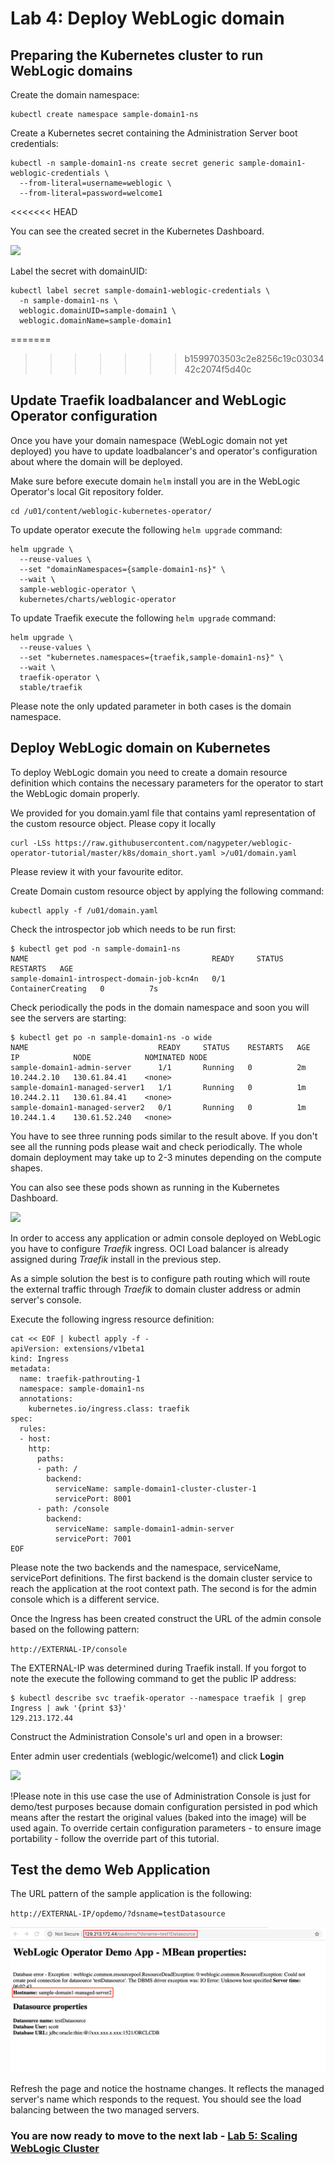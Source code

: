 # Lab 4: Deploy WebLogic domain  #

## Preparing the Kubernetes cluster to run WebLogic domains ##

Create the domain namespace:
```
kubectl create namespace sample-domain1-ns
```
Create a Kubernetes secret containing the Administration Server boot credentials:
```
kubectl -n sample-domain1-ns create secret generic sample-domain1-weblogic-credentials \
  --from-literal=username=weblogic \
  --from-literal=password=welcome1
```
<<<<<<< HEAD

You can see the created secret in the Kubernetes Dashboard.

![](images/deploy.domain/001.secrets.png)

Label the secret with domainUID:
```
kubectl label secret sample-domain1-weblogic-credentials \
  -n sample-domain1-ns \
  weblogic.domainUID=sample-domain1 \
  weblogic.domainName=sample-domain1
```
=======
>>>>>>> b1599703503c2e8256c19c0303442c2074f5d40c

## Update Traefik loadbalancer and WebLogic Operator configuration ##

Once you have your domain namespace (WebLogic domain not yet deployed) you have to update loadbalancer's and operator's configuration about where the domain will be deployed.

Make sure before execute domain `helm` install you are in the WebLogic Operator's local Git repository folder.
```
cd /u01/content/weblogic-kubernetes-operator/
```
To update operator execute the following `helm upgrade` command:
```
helm upgrade \
  --reuse-values \
  --set "domainNamespaces={sample-domain1-ns}" \
  --wait \
  sample-weblogic-operator \
  kubernetes/charts/weblogic-operator
```

To update Traefik execute the following `helm upgrade` command:
```
helm upgrade \
  --reuse-values \
  --set "kubernetes.namespaces={traefik,sample-domain1-ns}" \
  --wait \
  traefik-operator \
  stable/traefik
```
Please note the only updated parameter in both cases is the domain namespace.

## Deploy WebLogic domain on Kubernetes ##

To deploy WebLogic domain you need to create a domain resource definition which contains the necessary parameters for the operator to start the WebLogic domain properly.

We provided for you domain.yaml file that contains yaml representation of the custom resource object. Please copy it locally
```
curl -LSs https://raw.githubusercontent.com/nagypeter/weblogic-operator-tutorial/master/k8s/domain_short.yaml >/u01/domain.yaml
```
Please review it with your favourite editor.

Create Domain custom resource object by applying the following command:
```
kubectl apply -f /u01/domain.yaml
```
Check the introspector job which needs to be run first:
```
$ kubectl get pod -n sample-domain1-ns
NAME                                         READY     STATUS              RESTARTS   AGE
sample-domain1-introspect-domain-job-kcn4n   0/1       ContainerCreating   0          7s
```
Check periodically the pods in the domain namespace and soon you will see the servers are starting:
```
$ kubectl get po -n sample-domain1-ns -o wide
NAME                             READY     STATUS    RESTARTS   AGE       IP            NODE            NOMINATED NODE
sample-domain1-admin-server      1/1       Running   0          2m        10.244.2.10   130.61.84.41    <none>
sample-domain1-managed-server1   1/1       Running   0          1m        10.244.2.11   130.61.84.41    <none>
sample-domain1-managed-server2   0/1       Running   0          1m        10.244.1.4    130.61.52.240   <none>
```
You have to see three running pods similar to the result above. If you don't see all the running pods please wait and check periodically. The whole domain deployment may take up to 2-3 minutes depending on the compute shapes.

You can also see these pods shown as running in the Kubernetes Dashboard.

![](images/deploy.domain/003.labels.png)

In order to access any application or admin console deployed on WebLogic you have to configure *Traefik* ingress. OCI Load balancer is already assigned during *Traefik* install in the previous step.

As a simple solution the best is to configure path routing which will route the external traffic through *Traefik* to domain cluster address or admin server's console.

Execute the following ingress resource definition:
```
cat << EOF | kubectl apply -f -
apiVersion: extensions/v1beta1
kind: Ingress
metadata:
  name: traefik-pathrouting-1
  namespace: sample-domain1-ns
  annotations:
    kubernetes.io/ingress.class: traefik
spec:
  rules:
  - host:
    http:
      paths:
      - path: /
        backend:
          serviceName: sample-domain1-cluster-cluster-1
          servicePort: 8001
      - path: /console
        backend:
          serviceName: sample-domain1-admin-server
          servicePort: 7001          
EOF
```


Please note the two backends and the namespace, serviceName, servicePort definitions. The first backend is the domain cluster service to reach the application at the root context path. The second is for the admin console which is a different service.

Once the Ingress has been created construct the URL of the admin console based on the following pattern:

`http://EXTERNAL-IP/console`

The EXTERNAL-IP was determined during Traefik install. If you forgot to note the execute the following command to get the public IP address:
```
$ kubectl describe svc traefik-operator --namespace traefik | grep Ingress | awk '{print $3}'
129.213.172.44
```
Construct the Administration Console's url and open in a browser:

Enter admin user credentials (weblogic/welcome1) and click **Login**

![](images/deploy.domain/weblogic.console.login.png)

!Please note in this use case the use of Administration Console is just for demo/test purposes because domain configuration persisted in pod which means after the restart the original values (baked into the image) will be used again. To override certain configuration parameters - to ensure image portability - follow the override part of this tutorial.

## Test the demo Web Application ##

The URL pattern of the sample application is the following:

`http://EXTERNAL-IP/opdemo/?dsname=testDatasource`

![](images/deploy.domain/webapp.png)

Refresh the page and notice the hostname changes. It reflects the managed server's name which responds to the request. You should see the load balancing between the two managed servers.


### You are now ready to move to the next lab - [Lab 5: Scaling WebLogic Cluster](scale.weblogic.md) ###
